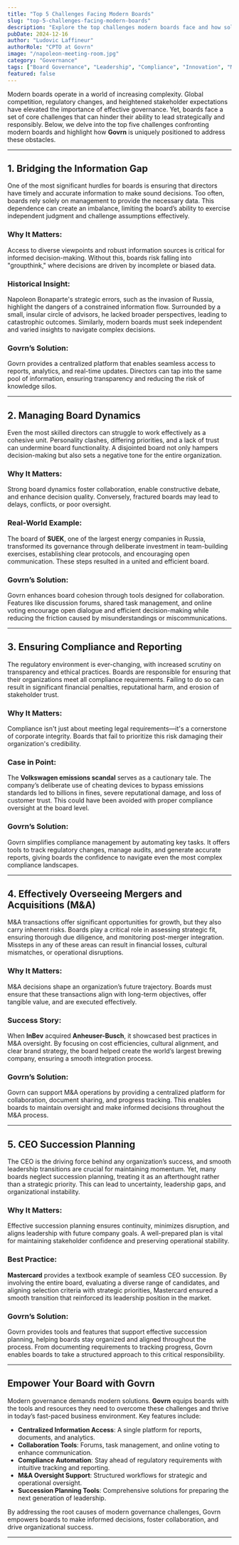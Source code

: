 ```yaml
---
title: "Top 5 Challenges Facing Modern Boards"
slug: "top-5-challenges-facing-modern-boards"
description: "Explore the top challenges modern boards face and how solutions like Govrn can empower effective governance."
pubDate: 2024-12-16
author: "Ludovic Laffineur"
authorRole: "CPTO at Govrn"
image: "/napoleon-meeting-room.jpg"
category: "Governance"
tags: ["Board Governance", "Leadership", "Compliance", "Innovation", "M&A"]
featured: false
---
```


Modern boards operate in a world of increasing complexity. Global competition, regulatory changes, and heightened stakeholder expectations have elevated the importance of effective governance. Yet, boards face a set of core challenges that can hinder their ability to lead strategically and responsibly. Below, we delve into the top five challenges confronting modern boards and highlight how **Govrn** is uniquely positioned to address these obstacles.

---

## 1. Bridging the Information Gap

One of the most significant hurdles for boards is ensuring that directors have timely and accurate information to make sound decisions. Too often, boards rely solely on management to provide the necessary data. This dependence can create an imbalance, limiting the board’s ability to exercise independent judgment and challenge assumptions effectively.

### Why It Matters:
Access to diverse viewpoints and robust information sources is critical for informed decision-making. Without this, boards risk falling into "groupthink," where decisions are driven by incomplete or biased data. 

### Historical Insight:
Napoleon Bonaparte's strategic errors, such as the invasion of Russia, highlight the dangers of a constrained information flow. Surrounded by a small, insular circle of advisors, he lacked broader perspectives, leading to catastrophic outcomes. Similarly, modern boards must seek independent and varied insights to navigate complex decisions.

### Govrn’s Solution:
Govrn provides a centralized platform that enables seamless access to reports, analytics, and real-time updates. Directors can tap into the same pool of information, ensuring transparency and reducing the risk of knowledge silos.

---

## 2. Managing Board Dynamics

Even the most skilled directors can struggle to work effectively as a cohesive unit. Personality clashes, differing priorities, and a lack of trust can undermine board functionality. A disjointed board not only hampers decision-making but also sets a negative tone for the entire organization.

### Why It Matters:
Strong board dynamics foster collaboration, enable constructive debate, and enhance decision quality. Conversely, fractured boards may lead to delays, conflicts, or poor oversight.

### Real-World Example:
The board of **SUEK**, one of the largest energy companies in Russia, transformed its governance through deliberate investment in team-building exercises, establishing clear protocols, and encouraging open communication. These steps resulted in a united and efficient board.

### Govrn’s Solution:
Govrn enhances board cohesion through tools designed for collaboration. Features like discussion forums, shared task management, and online voting encourage open dialogue and efficient decision-making while reducing the friction caused by misunderstandings or miscommunications.

---

## 3. Ensuring Compliance and Reporting

The regulatory environment is ever-changing, with increased scrutiny on transparency and ethical practices. Boards are responsible for ensuring that their organizations meet all compliance requirements. Failing to do so can result in significant financial penalties, reputational harm, and erosion of stakeholder trust.

### Why It Matters:
Compliance isn't just about meeting legal requirements—it's a cornerstone of corporate integrity. Boards that fail to prioritize this risk damaging their organization's credibility.

### Case in Point:
The **Volkswagen emissions scandal** serves as a cautionary tale. The company’s deliberate use of cheating devices to bypass emissions standards led to billions in fines, severe reputational damage, and loss of customer trust. This could have been avoided with proper compliance oversight at the board level.

### Govrn’s Solution:
Govrn simplifies compliance management by automating key tasks. It offers tools to track regulatory changes, manage audits, and generate accurate reports, giving boards the confidence to navigate even the most complex compliance landscapes.



---

## 4. Effectively Overseeing Mergers and Acquisitions (M&A)

M&A transactions offer significant opportunities for growth, but they also carry inherent risks. Boards play a critical role in assessing strategic fit, ensuring thorough due diligence, and monitoring post-merger integration. Missteps in any of these areas can result in financial losses, cultural mismatches, or operational disruptions.

### Why It Matters:
M&A decisions shape an organization’s future trajectory. Boards must ensure that these transactions align with long-term objectives, offer tangible value, and are executed effectively.

### Success Story:
When **InBev** acquired **Anheuser-Busch**, it showcased best practices in M&A oversight. By focusing on cost efficiencies, cultural alignment, and clear brand strategy, the board helped create the world’s largest brewing company, ensuring a smooth integration process.

### Govrn’s Solution:
Govrn can support M&A operations by providing a centralized platform for collaboration, document sharing, and progress tracking. This enables boards to maintain oversight and make informed decisions throughout the M&A process.

---

## 5. CEO Succession Planning

The CEO is the driving force behind any organization’s success, and smooth leadership transitions are crucial for maintaining momentum. Yet, many boards neglect succession planning, treating it as an afterthought rather than a strategic priority. This can lead to uncertainty, leadership gaps, and organizational instability.

### Why It Matters:
Effective succession planning ensures continuity, minimizes disruption, and aligns leadership with future company goals. A well-prepared plan is vital for maintaining stakeholder confidence and preserving operational stability.

### Best Practice:
**Mastercard** provides a textbook example of seamless CEO succession. By involving the entire board, evaluating a diverse range of candidates, and aligning selection criteria with strategic priorities, Mastercard ensured a smooth transition that reinforced its leadership position in the market.

### Govrn’s Solution:
Govrn provides tools and features that support effective succession planning, helping boards stay organized and aligned throughout the process. From documenting requirements to tracking progress, Govrn enables boards to take a structured approach to this critical responsibility.

---

## Empower Your Board with Govrn

Modern governance demands modern solutions. **Govrn** equips boards with the tools and resources they need to overcome these challenges and thrive in today’s fast-paced business environment. Key features include:

- **Centralized Information Access**: A single platform for reports, documents, and analytics.
- **Collaboration Tools**: Forums, task management, and online voting to enhance communication.
- **Compliance Automation**: Stay ahead of regulatory requirements with intuitive tracking and reporting.
- **M&A Oversight Support**: Structured workflows for strategic and operational oversight.
- **Succession Planning Tools**: Comprehensive solutions for preparing the next generation of leadership.

By addressing the root causes of modern governance challenges, Govrn empowers boards to make informed decisions, foster collaboration, and drive organizational success.

---

